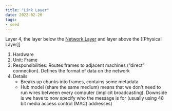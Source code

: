 ```yaml
---
title: "Link Layer"
date: 2022-02-26
tags:
- seed
---
```


Layer 4, the layer below the [Network Layer](thoughts/Network%20Layer.md) and layer above the [[Physical Layer]]
1. Hardware
2. Unit: Frame
3. Responsibilities: Routes frames to adjacent machines (“direct” connection). Defines the format of data on the network
4. Details
	- Breaks up chunks into frames, contains some metadata
	- Hub model (share the same medium) means that we don't need to run wires between every computer (implicit broadcasting). Downside is we have to now specify who the message is for (usually using 48 bit media access control (MAC) addresses)